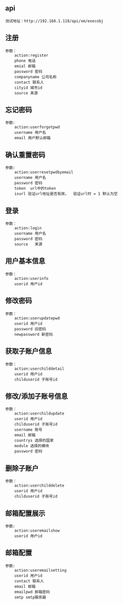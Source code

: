 ## api 
	测试地址：http://192.168.1.118/api/xm/execobj

## 注册
	参数：
		action:register
		phone 电话
		emial 邮箱
		password 密码
		companyname 公司名称
		contact 联系人
		cityid 城市id
		source 来源

## 忘记密码
	参数:
		action:userforgotpwd
		username 用户名
		email 用户默认邮箱


## 确认重置密码
	参数:
		action:userresetpwdbyemail
		username 用户名
        password 密码
        token  url中的token
        isurl 验证url地址是否有效，  验证url时 = 1 默认为空
 
## 登录
    参数：
		action:login
		username 用户名  
		password 密码    
		source   来源

## 用户基本信息
	参数：
		action:userinfo
		userid 用户id

## 修改密码
	参数：
		action:userupdatepwd
		userid 用户id
		password 旧密码
		newpassword 新密码

## 获取子账户信息
	参数：
		action:userchilddetail
		userid 用户id
		childuserid 子账号id

## 修改/添加子账号信息
	参数：
		action:userchildupdate
		userid 用户id
		childuserid 子账号id
		username 账号
	 	email 邮箱
	 	countrys 选择的国家
	 	module 选择的模块
	 	password 密码

## 删除子账户
	参数：
		action:userchilddelete
		userid 用户id
		childuserid 子账号id

## 邮箱配置展示
	参数:
		action:useremailshow
		userid 用户id
		

## 邮箱配置
	参数:
		action:useremailsetting
		userid 用户id
		contact 联系人
		email 邮箱
		emailpwd 邮箱密码
		smtp smtp服务器
		












